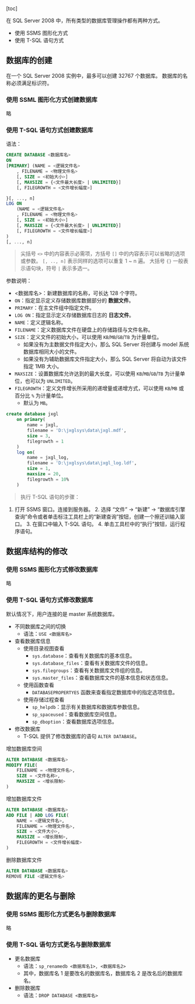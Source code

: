[toc]

在 SQL Server 2008 中，所有类型的数据库管理操作都有两种方式。

- 使用 SSMS 图形化方式
- 使用 T-SQL 语句方式

## 数据库的创建

在一个 SQL Server 2008 实例中，最多可以创建 32767 个数据库。
数据库的名称必须满足标识符。

### 使用 SSML 图形化方式创建数据库

略

### 使用 T-SQL 语句方式创建数据库

语法：

```sql
CREATE DATABASE <数据库名>
ON
[PRIMARY] (NAME = <逻辑文件名>
	, FILENAME = <物理文件名>
	[, SIZE = <初始大小>]
	[, MAXSIZE = {<文件最大长度> | UNLIMITED}]
	[, FILEGROWTH = <文件增长幅度>]

}[, ..., n]
LOG ON
	(NAME = <逻辑文件名>
	, FILENAME = <物理文件名>
	[, SIZE = <初始大小>]
	[, MAXSIZE = {<文件最大长度> | UNLIMITED}]
	[, FILEGROWTH = <文件增长幅度>]
)
[, ..., n]
```

> 尖括号 `<>` 中的内容表示必需项，方括号 `[]` 中的内容表示可以省略的选项或参数。
  `[, .., n]` 表示同样的选项可以重复 1 ~ n 遍。
	大括号 `{}` 一般表示语句块，符号 `|` 表示多选一。

参数说明：

- <数据库名>：新建数据库的名称，可长达 128 个字符。
- `ON`：指定显示定义存储数据库数据部分的 **数据文件**。
- `PRIMARY`：在主文件组中指定文件。
- `LOG ON`：指定显示定义存储数据库日志的 **日志文件**。
- `NAME`：定义逻辑名称。
- `FILENAME`：定义数据库文件在硬盘上的存储路径与文件名称。
- `SIZE`：定义文件的初始大小，可以使用 `KB`/`MB`/`GB`/`TB` 为计量单位。
	- 如果没有为主数据文件指定大小，那么 SQL Server 将创建与 model 系统数据库相同大小的文件。
	- 如果没有为辅助数据库文件指定大小，那么 SQL Server 将自动为该文件指定 1MB 大小。
- `MAXSIZE`：设置数据库允许达到的最大长度，可以使用 `KB`/`MB`/`GB`/`TB` 为计量单位，也可以为 `UNLIMITED`。
- `FILEGROWTH`：定义文件增长所采用的递增量或递增方式，可以使用 `KB`/`MB` 或 百分比 `%` 为计量单位。
	- 默认为 `MB`。

```sql
create database jxgl
	on primary(
		name = jxgl,
		filename = 'D:\jxglsys\data\jxgl.mdf',
		size = 3,
		filegrowth = 1
	)
	log on(
		name = jxgl_log,
		filename = 'D:\jxglsys\data\jxgl_log.ldf',
		size = 1,
		maxsize = 20,
		filegrowth = 10%
	)
```

> 执行 T-SQL 语句的步骤：
  1. 打开 SSMS 窗口。连接到服务器。
	2. 选择 “文件” &rarr; “新建” &rarr; “数据库引擎查询”命令或者单击标注工具栏上的“新建查询”按钮，创建一个擦还训输入窗口。
	3. 在窗口中输入 T-SQL 语句。
	4. 单击工具栏中的“执行”按钮，运行程序语句。

## 数据库结构的修改

### 使用 SSMS 图形化方式修改数据库

略

### 使用 T-SQL 语句方式修改数据库

默认情况下，用户连接的是 master 系统数据库。

- 不同数据库之间的切换
	- 语法：`USE <数据库名>`
- 查看数据库信息
	- 使用目录视图查看
		- `sys.database`：查看有关数据库的基本信息。
		- `sys.database_files`：查看有关数据库文件的信息。
		- `sys.filegroups`：查看有关数据库文件组的信息。
		- `sys.master_files`：查看数据库文件的基本信息和状态信息。
	- 使用函数查看
		- `DATABASEPROPERTYES` 函数来查看指定数据库中的指定选项信息。
	- 使用存储过程查看
		- `sp_helpdb`：显示有关数据库和数据库参数信息。
		- `sp_spaceused`：查看数据库空间信息。
		- `sp_dboption`：查看数据库选项信息。
- 修改数据库
	- T-SQL 提供了修改数据库的语句 `ALTER DATABASE`。

增加数据库空间

```sql
ALTER DATABASE <数据库名>
MODIFY FILE(
	FILENAME = <物理文件名>,
	SIZE = <文件名称>,
	MAXSIZE = <增长限制>
)
```

增加数据库文件

```sql
ALTER DATABASE <数据库名>
ADD FILE | ADD LOG FILE(
	NAME = <逻辑文件名>,
	FILENAME = <物理文件名>,
	SIZE = <文件大小>,
	MAXSIZE = <增长限制>,
	FILEGROWTH = <文件增长幅度>
)
```

删除数据库文件

```sql
ALTER DATABASE <数据库名>
REMOVE FILE <逻辑文件名>
```

## 数据库的更名与删除

### 使用 SSMS 图形化方式更名与删除数据库

略

### 使用 T-SQL 语句方式更名与删除数据库

- 更名数据库
	- 语法：`sp_renamedb <数据库名1>, <数据库名2>`
	- 其中，数据库名 1 是要改名的数据库名，数据库名 2 是改名后的数据库名。
- 删除数据库
	- 语法：`DROP DATABASE <数据库名>`

